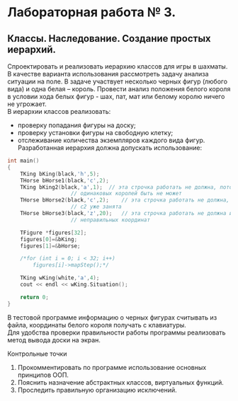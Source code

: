 Лабораторная работа № 3.
====
Классы. Наследование. Создание простых иерархий.
----
Спроектировать и реализовать иерархию классов для игры в шахматы.  
В качестве варианта использования рассмотреть задачу анализа ситуации на поле. В задаче участвует несколько черных фигур (любого вида) и одна белая – король. Провести анализ положения белого короля в условии хода белых фигур - шах, пат, мат или белому королю ничего не угрожает.  
В иерархии классов реализовать:
-	проверку попадания фигуры на доску;
-	проверку установки фигуры на свободную клетку;
-	отслеживание количества экземпляров каждого вида фигур.  
Разработанная иерархия должна допускать использование: 

```c++
int main() 
{
	TKing bKing(black,'h',5);
	THorse bHorse1(black,'c',2);
	TKing bKing2(black,'a',1);	// эта строчка работать не должна, потому что двух
			  		// одинаковых королей быть не может
	THorse bHorse2(black,'с',2);	// эта строчка работать не должна, потому что клетка
			  		// с2 уже занята
	THorse bHorse3(black,'z',20);	// эта строчка работать не должна из-за 
			  		// неправильных координат

	TFigure *figures[32];
	figures[0]=&bKing;
	figures[1]=&bHorse;

	/*for (int i = 0; i < 32; i++)
		figures[i]->mapStep();*/

	TKing wKing(white,'a',4);
	cout << endl << wKing.Situation();

	return 0;
}
```

В тестовой программе информацию о черных фигурах считывать из файла, координаты белого короля получать с клавиатуры.  
Для удобства проверки правильности работы программы реализовать метод вывода доски на экран.  
 
Контрольные точки  
1.	Прокомментировать по программе использование основных принципов ООП.  
2.	Пояснить назначение абстрактных классов, виртуальных функций.  
3.	Проследить правильную организацию исключений.  

